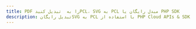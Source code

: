 ---title: PDF را به  تبدیل کنیدPCL، SVG به PCL مبدل رایگان یا PHP SDKdescription: تبدیل رایگانSVG به PCL با استفاده از PHP Cloud APIs & SDK همچنین اسناد PDF را در Cloud ایجاد، ویرایش و رندر کنید.---